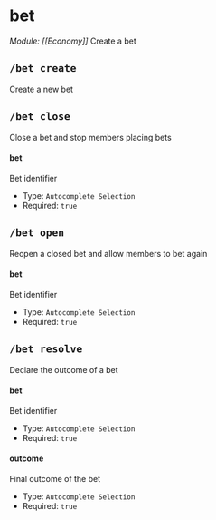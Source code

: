 # bet
*Module: [[Economy]]*
Create a bet
## `/bet create`
Create a new bet

## `/bet close`
Close a bet and stop members placing bets
#### bet
Bet identifier
- Type: `Autocomplete Selection`
- Required: `true`
## `/bet open`
Reopen a closed bet and allow members to bet again
#### bet
Bet identifier
- Type: `Autocomplete Selection`
- Required: `true`
## `/bet resolve`
Declare the outcome of a bet
#### bet
Bet identifier
- Type: `Autocomplete Selection`
- Required: `true`
#### outcome
Final outcome of the bet
- Type: `Autocomplete Selection`
- Required: `true`